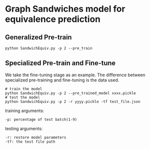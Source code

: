 # Graph Sandwiches model for equivalence prediction

## Generalized Pre-train

```shell
python SandwichEquiv.py -p 2 --pre_train
```

## Specialized Pre-train and Fine-tune
We take the fine-tuning stage as an example. The difference between specialized pre-training and fine-tuning is the data used.
```shell
# train the model
python SandwichEquiv.py -p 2 --pre_trained_model xxxx.pickle
# test the model
python SandwichEquiv.py -p 2 -r yyyy.pickle -tf test_file.json
```
training arguments:  
```
-p: percentage of test batch(1-9)
```
testing arguments:  
```
-r: restore model parameters
-tf: the test file path
```
